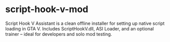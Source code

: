 # script-hook-v-mod
Script Hook V Assistant is a clean offline installer for setting up native script loading in GTA V. Includes ScriptHookV.dll, ASI Loader, and an optional trainer – ideal for developers and solo mod testing.
